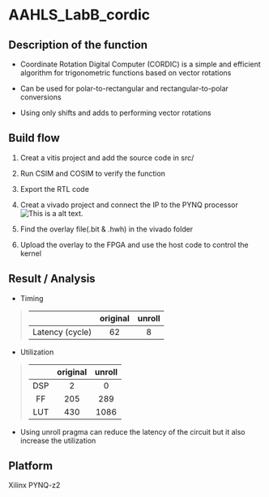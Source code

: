 # AAHLS_LabB_cordic

## Description of the function
*  Coordinate Rotation Digital Computer (CORDIC) is a simple and efficient algorithm for trigonometric functions based on vector rotations

*  Can be used for polar-to-rectangular and rectangular-to-polar conversions

*  Using only shifts and adds to performing vector rotations

## Build flow
1. Creat a vitis project and add the source code in src/

2. Run CSIM and COSIM to verify the function

3. Export the RTL code

4. Creat a vivado project and connect the IP to the PYNQ processor
![This is a alt text.](/imag/sample01.PNG "This is a sample image.")
 
5. Find the overlay file(.bit & .hwh) in the vivado folder

6. Upload the overlay to the FPGA and use the host code to control the kernel

## Result / Analysis
* Timing
>|               | original      |       unroll  |
>|:-------------:|:-------------:|:-------------:|
>|Latency (cycle)| 62            | 8             |

* Utilization
>|               | original      |       unroll  |
>|:-------------:|:-------------:|:-------------:|
>| DSP           | 2             | 0             |
>| FF            | 205           | 289           |
>| LUT           | 430           | 1086          |

* Using unroll pragma can reduce the latency of the circuit but it also increase the utilization

## Platform 
Xilinx PYNQ-z2

